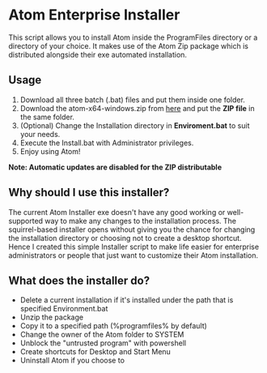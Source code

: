 # Atom Enterprise Installer
This script allows you to install Atom inside the ProgramFiles directory or a directory of your choice.
It makes use of the Atom Zip package which is distributed alongside their exe automated installation.

## Usage
1. Download all three batch (.bat) files and put them inside one folder.
2. Download the atom-x64-windows.zip from [here](https://github.com/atom/atom/releases) and put the **ZIP file** in the same folder.
3. (Optional) Change the Installation directory in **Enviroment.bat** to suit your needs.
4. Execute the Install.bat with Administrator privileges.
5. Enjoy using Atom!

**Note: Automatic updates are disabled for the ZIP distributable**
## Why should I use this installer?
The current Atom Installer exe doesn't have any good working or well-supported way to make any changes to the installation process.
The squirrel-based installer opens without giving you the chance for changing the installation directory or choosing not to create a desktop shortcut.
Hence I created this simple Installer script to make life easier for enterprise administrators or people that just want to customize their Atom installation.

## What does the installer do?
- Delete a current installation if it's installed under the path that is specified Environment.bat
- Unzip the package
- Copy it to a specified path (%programfiles% by default)
- Change the owner of the Atom folder to SYSTEM
- Unblock the "untrusted program" with powershell
- Create shortcuts for Desktop and Start Menu
- Uninstall Atom if you choose to
